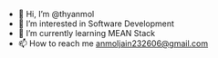 - 👋 Hi, I’m @thyanmol
- 👀 I’m interested in Software Development
- 🌱 I’m currently learning MEAN Stack
- 📫 How to reach me anmoljain232606@gmail.com

<!---
thyanmol/thyanmol is a ✨ special ✨ repository because its `README.md` (this file) appears on your GitHub profile.
You can click the Preview link to take a look at your changes.
--->
